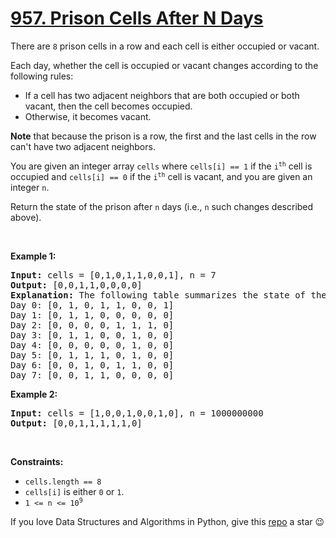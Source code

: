 # [957. Prison Cells After N Days][title]

<p>There are <code>8</code> prison cells in a row and each cell is either occupied or vacant.</p>
<p>Each day, whether the cell is occupied or vacant changes according to the following rules:</p>
<ul>
<li>If a cell has two adjacent neighbors that are both occupied or both vacant, then the cell becomes occupied.</li>
<li>Otherwise, it becomes vacant.</li>
</ul>
<p><strong>Note</strong> that because the prison is a row, the first and the last cells in the row can't have two adjacent neighbors.</p>
<p>You are given an integer array <code>cells</code> where <code>cells[i] == 1</code> if the <code>i<sup>th</sup></code> cell is occupied and <code>cells[i] == 0</code> if the <code>i<sup>th</sup></code> cell is vacant, and you are given an integer <code>n</code>.</p>
<p>Return the state of the prison after <code>n</code> days (i.e., <code>n</code> such changes described above).</p>
<p> </p>
<p><strong>Example 1:</strong></p>
<pre><strong>Input:</strong> cells = [0,1,0,1,1,0,0,1], n = 7
<strong>Output:</strong> [0,0,1,1,0,0,0,0]
<strong>Explanation:</strong> The following table summarizes the state of the prison on each day:
Day 0: [0, 1, 0, 1, 1, 0, 0, 1]
Day 1: [0, 1, 1, 0, 0, 0, 0, 0]
Day 2: [0, 0, 0, 0, 1, 1, 1, 0]
Day 3: [0, 1, 1, 0, 0, 1, 0, 0]
Day 4: [0, 0, 0, 0, 0, 1, 0, 0]
Day 5: [0, 1, 1, 1, 0, 1, 0, 0]
Day 6: [0, 0, 1, 0, 1, 1, 0, 0]
Day 7: [0, 0, 1, 1, 0, 0, 0, 0]
</pre>
<p><strong>Example 2:</strong></p>
<pre><strong>Input:</strong> cells = [1,0,0,1,0,0,1,0], n = 1000000000
<strong>Output:</strong> [0,0,1,1,1,1,1,0]
</pre>
<p> </p>
<p><strong>Constraints:</strong></p>
<ul>
<li><code>cells.length == 8</code></li>
<li><code>cells[i]</code> is either <code>0</code> or <code>1</code>.</li>
<li><code>1 &lt;= n &lt;= 10<sup>9</sup></code></li>
</ul>


If you love Data Structures and Algorithms in Python, give this [repo][me] a star :wink:

[title]: https://leetcode.com/problems/prison-cells-after-n-days
[me]: https://github.com/bumblebee211196/awesome-python-leetcode